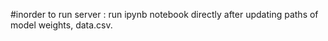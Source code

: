 #inorder to run server :  run ipynb notebook directly after updating paths of model weights, data.csv.

